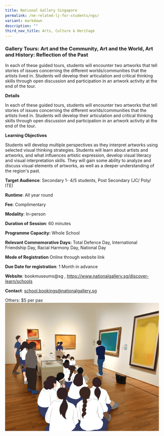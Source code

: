 ```yaml
---
title: National Gallery Singapore
permalink: /ne-related-lj-for-students/ngs/
variant: markdown
description: ""
third_nav_title: Arts, Culture & Heritage
---
```

### Gallery Tours: Art and the Community, Art and the World, Art and History: Reflection of the Past

In each of these guided tours, students will encounter two artworks that tell stories of issues concerning the different worlds/communities that the artists lived in. Students will develop their articulation and critical thinking skills through open discussion and participation in an artwork activity at the end of the tour.

**Details**

In each of these guided tours, students will encounter two artworks that tell stories of issues concerning the different worlds/communities that the artists lived in. Students will develop their articulation and critical thinking skills through open discussion and participation in an artwork activity at the end of the tour.

**Learning Objectives**

 Students will develop multiple perspectives as they interpret artworks using selected visual thinking strategies. Students will learn about artists and artworks, and what influences artistic expression, develop visual literacy and visual interpretation skills. They will gain some ability to analyze and discuss visual elements of artworks, as well as a deeper understanding of the region's past.

**Target Audience**: Secondary 1- 4/5 students, Post Secondary (JC/ Poly/ ITE)

**Runtime**: All year round

**Fee**: Complimentary

**Modality**: In-person

**Duration of Session**: 60 minutes

**Programme Capacity:** Whole School

**Relevant Commemorative Days:** Total Defence Day, International Friendship Day, Racial Harmony Day, National Day

**Mode of Registration** Online through website link

**Due Date for registration**: 1 Month in advance

**Website**: bookmuseums@sg , https://www.nationalgallery.sg/discover-learn/schools

**Contact**: school.bookings@nationalgallery.sg

Others: $5 per pax
![](/images/LTA_Gallery_Tours_Art_and_the_Community__Art_and_the_World__Art_and_History_Reflection_of_the_Past_Photo1.png)